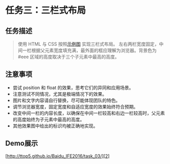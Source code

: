 # 任务三：三栏式布局

## 任务描述

> 使用 HTML 与 CSS 按照[示例图][1] 实现三栏式布局。
  左右两栏宽度固定，中间一栏根据父元素宽度填充满，最外面的框应理解为浏览器。背景色为 #eee 区域的高度取决于三个子元素中最高的高度。

## 注意事项

* 尝试 position 和 float 的效果，思考它们的异同和应用场景。
* 注意测试不同情况，尤其是极端情况下的效果。
* 图片和文字内容请自行替换，尽可能体现团队的特色。
* 调节浏览器宽度，固定宽度和自适应宽度的效果始终符合预期。
* 改变中间一栏的内容长度，以确保在中间一栏较高和右边一栏较高时，父元素的高度始终为子元素中最高的高度。
* 其他效果图中给出的标识均被正确地实现。

## Demo展示

[http://ttop5.github.io/Baidu_IFE2016/task_03/][2]


[1]: http://7xrp04.com1.z0.glb.clouddn.com/task_1_3_1.jpg
[2]: http://ttop5.github.io/Baidu_IFE2016/task_03/
